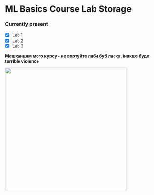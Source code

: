# ML Basics Course Lab Storage
### Currently present

- [x] Lab 1
- [x] Lab 2
- [x] Lab 3

**Мешканцям мого курсу - не вортуйте лаби буб ласка, інакше буде terrible violence**

<div align="left">
    <img src="https://cs7.pikabu.ru/post_img/2014/03/01/7/1393669621_572189444.gif" width="400" height="auto"/>
</div>
